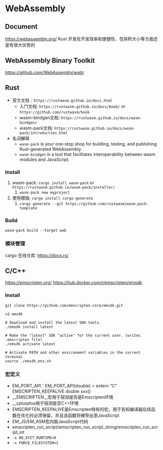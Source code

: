 # WebAssembly
## Document
https://webassembly.org/
Rust 开发在开发效率和便捷性、包体积大小等方面还是有很大优势的
## WebAssembly Binary Toolkit
https://github.com/WebAssembly/wabt
## Rust
- 官方文档：`https://rustwasm.github.io/docs.html`
  - 入门文档: `https://rustwasm.github.io/docs/book/` or `https://github.com/rustwasm/book`
  - wasm-bindgen文档: `https://rustwasm.github.io/docs/wasm-bindgen/`
  - wasm-pack文档: `https://rustwasm.github.io/docs/wasm-pack/introduction.html`
- 名词解释
  - `wasm-pack` is your one-stop shop for building, testing, and publishing Rust-generated WebAssembly.
  - `wasm-bindgen` is a tool that facilitates interoperability between wasm modules and JavaScript.
### Install
1. wasm-pack: `cargo install wasm-pack` or `https://rustwasm.github.io/wasm-pack/installer/`
   1. `wasm-pack new myproject`
2. 使用模版: `cargo install cargo-generate`
   1. `cargo generate --git https://github.com/rustwasm/wasm-pack-template`
### Build
`wasm-pack build --target web`
### 模块管理
cargo
在线仓库: https://docs.rs/

## C/C++
https://emscripten.org/
https://hub.docker.com/r/emscripten/emsdk
### Install
```
git clone https://github.com/emscripten-core/emsdk.git

cd emsdk

# Download and install the latest SDK tools.
./emsdk install latest

# Make the "latest" SDK "active" for the current user. (writes .emscripten file)
./emsdk activate latest

# Activate PATH and other environment variables in the current terminal
source ./emsdk_env.sh
```

### 宏定义
- EM_PORT_API：EM_PORT_API(double) = extern "C" EMSCRIPTEN_KEEPALIVE double xxx()
- __EMSCRIPTEN__宏用于探测是否是Emscripten环境
- __cplusplus用于探测是否C++环境
- EMSCRIPTEN_KEEPALIVE是Emscripten特有的宏，用于告知编译器后续函数在优化时必须保留，并且该函数将被导出至JavaScript
- EM_JS/EM_ASM宏内联JavaScript代码
- emscripten_run_script/emscripten_run_script_string/emscripten_run_script_int
- `-s NO_EXIT_RUNTIME=0`
- `-s FORCE_FILESYSTEM=1`